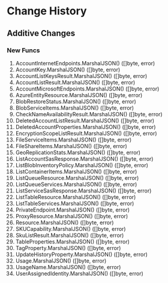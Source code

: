 # Change History

## Additive Changes

### New Funcs

1. AccountInternetEndpoints.MarshalJSON() ([]byte, error)
1. AccountKey.MarshalJSON() ([]byte, error)
1. AccountListKeysResult.MarshalJSON() ([]byte, error)
1. AccountListResult.MarshalJSON() ([]byte, error)
1. AccountMicrosoftEndpoints.MarshalJSON() ([]byte, error)
1. AzureEntityResource.MarshalJSON() ([]byte, error)
1. BlobRestoreStatus.MarshalJSON() ([]byte, error)
1. BlobServiceItems.MarshalJSON() ([]byte, error)
1. CheckNameAvailabilityResult.MarshalJSON() ([]byte, error)
1. DeletedAccountListResult.MarshalJSON() ([]byte, error)
1. DeletedAccountProperties.MarshalJSON() ([]byte, error)
1. EncryptionScopeListResult.MarshalJSON() ([]byte, error)
1. FileServiceItems.MarshalJSON() ([]byte, error)
1. FileShareItems.MarshalJSON() ([]byte, error)
1. GeoReplicationStats.MarshalJSON() ([]byte, error)
1. ListAccountSasResponse.MarshalJSON() ([]byte, error)
1. ListBlobInventoryPolicy.MarshalJSON() ([]byte, error)
1. ListContainerItems.MarshalJSON() ([]byte, error)
1. ListQueueResource.MarshalJSON() ([]byte, error)
1. ListQueueServices.MarshalJSON() ([]byte, error)
1. ListServiceSasResponse.MarshalJSON() ([]byte, error)
1. ListTableResource.MarshalJSON() ([]byte, error)
1. ListTableServices.MarshalJSON() ([]byte, error)
1. PrivateEndpoint.MarshalJSON() ([]byte, error)
1. ProxyResource.MarshalJSON() ([]byte, error)
1. Resource.MarshalJSON() ([]byte, error)
1. SKUCapability.MarshalJSON() ([]byte, error)
1. SkuListResult.MarshalJSON() ([]byte, error)
1. TableProperties.MarshalJSON() ([]byte, error)
1. TagProperty.MarshalJSON() ([]byte, error)
1. UpdateHistoryProperty.MarshalJSON() ([]byte, error)
1. Usage.MarshalJSON() ([]byte, error)
1. UsageName.MarshalJSON() ([]byte, error)
1. UserAssignedIdentity.MarshalJSON() ([]byte, error)
